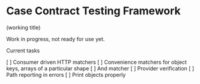 # Case Contract Testing Framework

(working title)

Work in progress, not ready for use yet.

Current tasks

[ ] Consumer driven HTTP matchers
[ ] Convenience matchers for object keys, arrays of a particular shape
[ ] And matcher
[ ] Provider verification
[ ] Path reporting in errors
[ ] Print objects properly
